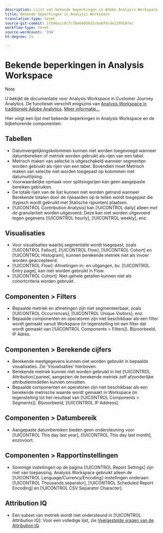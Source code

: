```yaml
---
description: Lijst van bekende beperkingen in Adobe Analysis Workspace en de bijbehorende onderdelen
title: Bekende beperkingen in Analysis Workspace
translation-type: tm+mt
source-git-commit: 1fb46acc9c7c70e64058d2c6a8fdcde119910fec
workflow-type: tm+mt
source-wordcount: '334'
ht-degree: 2%

---
```



# Bekende beperkingen in Analysis Workspace

>[!NOTE]
>
>U bekijkt de documentatie voor Analysis Workspace in Customer Journey Analytics. De functieset verschilt enigszins van [Analysis Workspace in traditionele Adobe Analytics](https://docs.adobe.com/content/help/en/analytics/analyze/analysis-workspace/home.html). [Meer informatie...](/help/getting-started/cja-aa.md)

Hier volgt een lijst met bekende beperkingen in Analysis Workspace en de bijbehorende componenten:

## Tabellen

* Datumvergelijkingskolommen kunnen niet worden toegevoegd wanneer datumbereiken of metriek worden gebruikt als rijen van een tabel.
* Metrisch maken van selectie is uitgeschakeld wanneer segmenten worden gebruikt als rijen van een tabel. Bovendien moet Metrisch maken van selectie niet worden toegepast op kolommen met datumuitlijning.
* Voorwaardelijke opmaak voor splitsingsrijen kan geen aangepaste bereiken gebruiken.
* De totale rijen van de lijst kunnen niet worden getrand wanneer Berekende totalen door de rijwaarden op te tellen wordt toegepast die (typisch wordt gebruikt met Statische rijpunten) plaatsen.
* [!UICONTROL Contribution Analysis] kan  [!UICONTROL daily] alleen _met de_ granulariteit worden uitgevoerd. Deze kan niet worden uitgevoerd tegen gegevens [!UICONTROL hourly], [!UICONTROL weekly], enz.

## Visualisaties

* Voor visualisaties waarbij segmentatie wordt toegepast, zoals [!UICONTROL Fallout], [!UICONTROL Flow], [!UICONTROL Cohort] en [!UICONTROL Histogram], kunnen berekende metriek niet als invoer worden geaccepteerd.
* [!UICONTROL Flow]: Afmetingen in- en uitgangen, bv.  [!UICONTROL Entry page], kan niet worden gebruikt in Flow.
* [!UICONTROL Cohort]: Niet-gehele getallen kunnen niet als cohortcriteria worden gebruikt.

<!--## Panels

* Segment Comparison: The [!UICONTROL Everyone Else] segment does not get created if a segment template is used in the initial drop zone.<-->

## Componenten > Filters

* Bepaalde metriek en afmetingen zijn niet segmenteerbaar, zoals [!UICONTROL Occurrences], [!UICONTROL Unique Visitors], enz.
* Bepaalde componenten en operatoren zijn niet beschikbaar als een filter wordt gemaakt vanuit Workspace (in tegenstelling tot een filter dat wordt gemaakt van [!UICONTROL Components > Filters]). Bijvoorbeeld, IP Adres.

## Componenten > Berekende cijfers

* Berekende meetgegevens kunnen niet worden gebruikt in bepaalde visualisaties. Zie &#39;Visualisaties&#39; hierboven.
* Berekende metriek kunnen niet worden gebruikt in het [!UICONTROL Attribution] paneel, aangezien de berekende metriek zelf afzonderlijke attributiemodellen kunnen omvatten.
* Bepaalde componenten en operatoren zijn niet beschikbaar als een berekende metrische waarde wordt gemaakt in Workspace (in tegenstelling tot het resultaat van [!UICONTROL Components > Segments]). Bijvoorbeeld, [!UICONTROL IP Address].

## Componenten > Datumbereik

* Aangepaste datumbereiken bieden geen ondersteuning voor [!UICONTROL This day last year], [!UICONTROL This day last month], enzovoort.

## Componenten > Rapportinstellingen

* Sommige instellingen op de pagina [!UICONTROL Report Settings] zijn niet van toepassing. Analysis Workspace gebruikt alleen de [!UICONTROL Language/Currency/Encoding]-instellingen onderaan: [!UICONTROL Thousands separator], [!UICONTROL Scheduled Report Encoding] en [!UICONTROL CSV Separator Character].

## Attribution IQ

* Een subset van metriek wordt niet ondersteund in [!UICONTROL Attribution IQ]. Voor een volledige lijst, zie [Veelgestelde vragen van de Attribution IQ](../attribution/faq.md).
